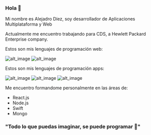 ### Hola 👋

Mi nombre es Alejadro Díez, soy desarrollador de Aplicaciones Multiplataforma y Web


Actualmente me encuentro trabajando para CDS, a Hewlett Packard Enterprise company.

Estos son mis lenguajes de programación web:

![alt_image](https://img.shields.io/badge/PHP-medio-blueviolet)
![alt_image](https://img.shields.io/badge/JS-medio-yellow)


Estos son mis lenguajes de programación apps:

![alt_image](https://img.shields.io/badge/Kotlin-medio-green)
![alt_image](https://img.shields.io/badge/Flutter-bajo-blue)
![alt_image](https://img.shields.io/badge/Swift-bajo-orange)

Me encuentro formandome personalmente en las áreas de:

- React.js
- Node.js
- Swift
- Mongo

### "Todo lo que puedas imaginar, se puede programar 🙂"
